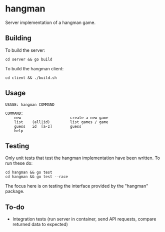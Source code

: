 # hangman

Server implementation of a hangman game.

## Building

To build the server:

```
cd server && go build
```

To build the hangman client:

```
cd client && ./build.sh
```

## Usage

```
USAGE: hangman COMMAND

COMMAND:
	new                      create a new game
	list    (all|id)         list games / game
	guess   id  [a-z]        guess
	help
```


## Testing

Only unit tests that test the hangman implementation have been written. To run these do:

```
cd hangman && go test
cd hangman && go test --race
```

The focus here is on testing the interface provided by the "hangman" package.

## To-do

* Integration tests (run server in container, send API requests, compare returned data to expected)
